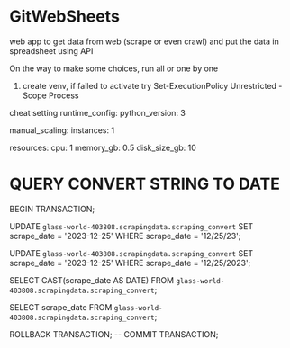 # GitWebSheets
web app to get data from web (scrape or even crawl) and put the data in spreadsheet using API

On the way to make some choices, run all or one by one

1. create venv, if failed to activate try Set-ExecutionPolicy Unrestricted -Scope Process

cheat setting
runtime_config:
    python_version: 3

manual_scaling:
    instances: 1

resources:
    cpu: 1
    memory_gb: 0.5
    disk_size_gb: 10

# QUERY CONVERT STRING TO DATE
BEGIN TRANSACTION;

UPDATE `glass-world-403808.scrapingdata.scraping_convert`
SET scrape_date = '2023-12-25'
WHERE scrape_date = '12/25/23';

UPDATE `glass-world-403808.scrapingdata.scraping_convert`
SET scrape_date = '2023-12-25'
WHERE scrape_date = '12/25/2023';

SELECT CAST(scrape_date AS DATE) FROM `glass-world-403808.scrapingdata.scraping_convert`;

SELECT scrape_date FROM `glass-world-403808.scrapingdata.scraping_convert`;

ROLLBACK TRANSACTION;
-- COMMIT TRANSACTION;